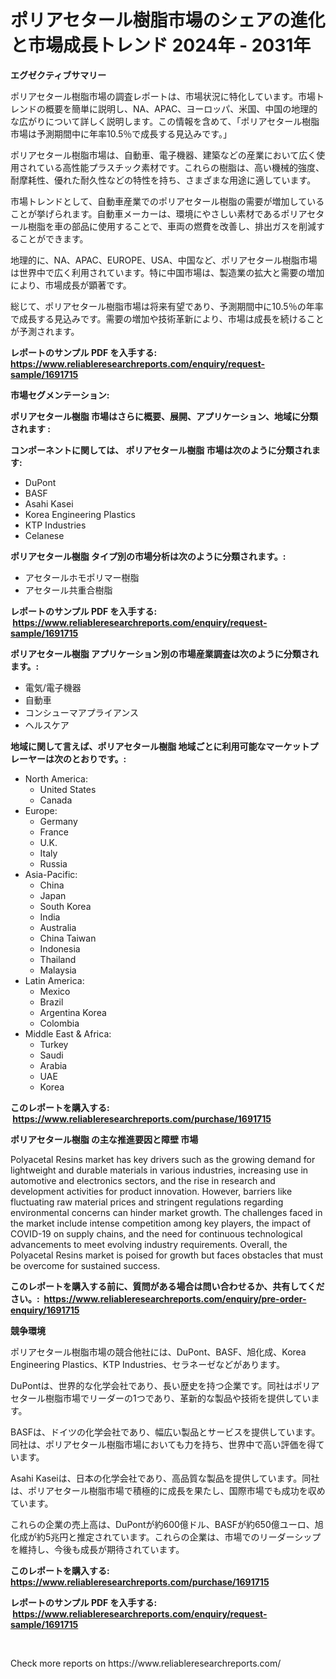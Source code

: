 <p><h1>ポリアセタール樹脂市場のシェアの進化と市場成長トレンド 2024年 - 2031年</h1></p><p><strong>エグゼクティブサマリー</strong></p>
<p><p>ポリアセタール樹脂市場の調査レポートは、市場状況に特化しています。市場トレンドの概要を簡単に説明し、NA、APAC、ヨーロッパ、米国、中国の地理的な広がりについて詳しく説明します。この情報を含めて、「ポリアセタール樹脂市場は予測期間中に年率10.5％で成長する見込みです。」</p><p>ポリアセタール樹脂市場は、自動車、電子機器、建築などの産業において広く使用されている高性能プラスチック素材です。これらの樹脂は、高い機械的強度、耐摩耗性、優れた耐久性などの特性を持ち、さまざまな用途に適しています。</p><p>市場トレンドとして、自動車産業でのポリアセタール樹脂の需要が増加していることが挙げられます。自動車メーカーは、環境にやさしい素材であるポリアセタール樹脂を車の部品に使用することで、車両の燃費を改善し、排出ガスを削減することができます。</p><p>地理的に、NA、APAC、EUROPE、USA、中国など、ポリアセタール樹脂市場は世界中で広く利用されています。特に中国市場は、製造業の拡大と需要の増加により、市場成長が顕著です。</p><p>総じて、ポリアセタール樹脂市場は将来有望であり、予測期間中に10.5％の年率で成長する見込みです。需要の増加や技術革新により、市場は成長を続けることが予測されます。</p></p>
<p><strong>レポートのサンプル PDF を入手する: <a href="https://www.reliableresearchreports.com/enquiry/request-sample/1691715">https://www.reliableresearchreports.com/enquiry/request-sample/1691715</a></strong></p>
<p><strong>市場セグメンテーション:</strong></p>
<p><strong> ポリアセタール樹脂 市場はさらに概要、展開、アプリケーション、地域に分類されます :</strong></p>
<p><strong>コンポーネントに関しては、 ポリアセタール樹脂 市場は次のように分類されます: &nbsp;</strong></p>
<p><ul><li>DuPont</li><li>BASF</li><li>Asahi Kasei</li><li>Korea Engineering Plastics</li><li>KTP Industries</li><li>Celanese</li></ul></p>
<p><strong> ポリアセタール樹脂 タイプ別の市場分析は次のように分類されます。:</strong></p>
<p><ul><li>アセタールホモポリマー樹脂</li><li>アセタール共重合樹脂</li></ul></p>
<p><strong>レポートのサンプル PDF を入手する: &nbsp;<a href="https://www.reliableresearchreports.com/enquiry/request-sample/1691715">https://www.reliableresearchreports.com/enquiry/request-sample/1691715</a></strong></p>
<p><strong> ポリアセタール樹脂 アプリケーション別の市場産業調査は次のように分類されます。:</strong></p>
<p><ul><li>電気/電子機器</li><li>自動車</li><li>コンシューマアプライアンス</li><li>ヘルスケア</li></ul></p>
<p><strong>地域に関して言えば、ポリアセタール樹脂 地域ごとに利用可能なマーケットプレーヤーは次のとおりです。:</strong></p>
<p><ul>
    <li>
        North America:
        <ul>
            <li>United States</li>
            <li>Canada</li>
        </ul>
    </li>
    <li>
        Europe:
        <ul>
            <li>Germany</li>
            <li>France</li>
            <li>U.K.</li>
            <li>Italy</li>
            <li>Russia</li>
        </ul>
    </li>
    <li>
        Asia-Pacific:
        <ul>
            <li>China</li>
            <li>Japan</li>
            <li>South Korea</li>
            <li>India</li>
            <li>Australia</li>
            <li>China Taiwan</li>
            <li>Indonesia</li>
            <li>Thailand</li>
            <li>Malaysia</li>
        </ul>
    </li>
    <li>
        Latin America:
        <ul>
            <li>Mexico</li>
            <li>Brazil</li>
            <li>Argentina Korea</li>
            <li>Colombia</li>
        </ul>
    </li>
    <li>
        Middle East & Africa:
        <ul>
            <li>Turkey</li>
            <li>Saudi</li>
            <li>Arabia</li>
            <li>UAE</li>
            <li>Korea</li>
        </ul>
    </li>
    </ul></p>
<p><strong>このレポートを購入する: &nbsp;<a href="https://www.reliableresearchreports.com/purchase/1691715">https://www.reliableresearchreports.com/purchase/1691715</a></strong></p>
<p><strong>ポリアセタール樹脂 の主な推進要因と障壁 市場</strong></p>
<p><p>Polyacetal Resins market has key drivers such as the growing demand for lightweight and durable materials in various industries, increasing use in automotive and electronics sectors, and the rise in research and development activities for product innovation. However, barriers like fluctuating raw material prices and stringent regulations regarding environmental concerns can hinder market growth. The challenges faced in the market include intense competition among key players, the impact of COVID-19 on supply chains, and the need for continuous technological advancements to meet evolving industry requirements. Overall, the Polyacetal Resins market is poised for growth but faces obstacles that must be overcome for sustained success.</p></p>
<p><strong>このレポートを購入する前に、質問がある場合は問い合わせるか、共有してください。:&nbsp; <a href="https://www.reliableresearchreports.com/enquiry/pre-order-enquiry/1691715">https://www.reliableresearchreports.com/enquiry/pre-order-enquiry/1691715</a></strong></p>
<p><strong>競争環境</strong></p>
<p><p>ポリアセタール樹脂市場の競合他社には、DuPont、BASF、旭化成、Korea Engineering Plastics、KTP Industries、セラネーゼなどがあります。</p><p>DuPontは、世界的な化学会社であり、長い歴史を持つ企業です。同社はポリアセタール樹脂市場でリーダーの1つであり、革新的な製品や技術を提供しています。</p><p>BASFは、ドイツの化学会社であり、幅広い製品とサービスを提供しています。同社は、ポリアセタール樹脂市場においても力を持ち、世界中で高い評価を得ています。</p><p>Asahi Kaseiは、日本の化学会社であり、高品質な製品を提供しています。同社は、ポリアセタール樹脂市場で積極的に成長を果たし、国際市場でも成功を収めています。</p><p>これらの企業の売上高は、DuPontが約600億ドル、BASFが約650億ユーロ、旭化成が約5兆円と推定されています。これらの企業は、市場でのリーダーシップを維持し、今後も成長が期待されています。</p></p>
<p><strong>このレポートを購入する: &nbsp; <a href="https://www.reliableresearchreports.com/purchase/1691715">https://www.reliableresearchreports.com/purchase/1691715</a></strong></p>
<p><strong>レポートのサンプル PDF を入手する: &nbsp;<a href="https://www.reliableresearchreports.com/enquiry/request-sample/1691715">https://www.reliableresearchreports.com/enquiry/request-sample/1691715</a></strong><strong></strong></p>
<p>&nbsp;</p>
<p>Check more reports on https://www.reliableresearchreports.com/</p>